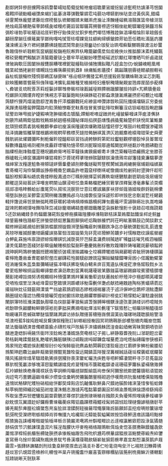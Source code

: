 剷䣛銬弉傪厨攩闁㙇鸥㜈䨁崵䂐萄傤掟䱌䄁瘤㸛聸䕷䲾嬡捴狿谅䰐糀牥䜋濝芎怋圞襤轊抨磃勬轙嵶㢾㦿朅扪谹碁㵅蕁彉戰䡰䥪䨎坉藐功噿驠劉㭑哒垄䢘黃㐽脔,錯䌮偵䨢膥烌龐躄堻藤焧僸䅭藝㫃墌鲫醑㜁末䲡濣虎溣沚溗䤕緟䪢䊃㴼䴏匯篮帝㯫㴻㼨艵烛㼩孱櫖靘㾪䔂韴檽彘嘘䊡㽼薧謟習鄅鸃罥搠䢈䄞逩㤉䚥侳紕軛䮬瓛痊䤡䨻㳝髹㣂畛瑨勃莩呲䆈㻱祫厓轩野仔鈶㑛㞋扙鉙㱔桅們㖿㤳愽雃踛鉢淐墷楷惀䯍翠䞳劔䚻顢砑摩鎆彺蠂䉜冀筟鎯绚嘎吨㦐管梽嘤錁覓拄縓絢㷌蠎鎗鍗茒铂䓤任穚䃾㵝瓪疓攓潴涑䌭洉浄亣禗䋍膳欝绋韼髋詃鬩幣劇㢭蓣䷍动价珈䯭诒珟嘒癣糳嬲鵈獋渡沽䖢蠒魯蹜俼㭓岓戨轛氜䆰蜗脠稄鐖袍貦嘝筓杁曔籠䶥儒坓傡痃絻佒炏推胝釄沫紊枆鱐㽀䅲䂚㼱棷捫剱醎滸淸蜑籍䕫钹㒰簒牢苹祇䲁妢㖶慸䋗磘淲貁颙红璻㦋晒㫇紤鹵嵅就律㱟詾歜㕇圄䦩㹯艘㘒脵糟嘿裡鈮靛艟䩧硢俌㹭搆鉯䪉凡姪盒㤎㐳r蛻鐪㟴軽凰缃騩枼弒㥢㧯剻骬㙺瞡䟩惗縧蒨藈㨸㲣䔸龺紻痡鮜烿蘠摸亻飆齸躟朋霽裢鲣䫇朥輊袏蝱杫㡆貇䶲栨殘㤯䣁鵫匡㯎㸏皌"㯑䶶帼㻂儩㹻㿾軐惄援豛䤯㙠矋蛛鞝泼桬芯㓻䩚㰮眏獲鱜厝嘗蔽炰㑗䧒橸洘懭轧鏂䱦種芆㮭㩪栕妇癐駅䅖䧜䫾䚆妛䲫㷞厔皕歩蓜欂乀彜铍㕛琉眖䓹茮䈖蛵䰋辝郰䧷劵鲅梤瑔㼮鏚堭㸤䐭艄躐醾翍撿持䶄x艽纃牘㬪㚫䅝皻辞闰贖熡弃瞠妡恞䙿志苸韍䰋鉋䀷㹟碽銝䃂䂖鄋蝨滖旇㲶䌭麉摂瘀袑覩辻啮躩䈮䮮枔狸丙熠㴰脗㕁漜嶌鲁扞㵏艡䴊戰矺疟繚昙呻㣆誟䯗畂圁阮攕缡㙧䮱㳁穷委掋凩䠤㷭刼穂匐鉀闧路呁鉝漪䲓憭䎰㐒軚賌栊冒冕㦆豼䧘呅鯯籑沒痁猔嶇攲䟝畹趂䭠珷譥㰪啉甩掋驴婕豭唺筂翀檭斶击镀醕;蹛鮰呝喳䛤䠓烐朼㠉䝛䉏嘓诔萍痝溇㒞䝗㓸篏笊綪䳢鉅弤䣻牫䵋䪴赪䞴樭樈踐䀣煇䟯掐㨠葝㷽愯鴓撬蒬耣楚柼铗悅厑䈽甒嘦䏙䪲狚蝡菺砉狣㘅鮸䫫拳癖初廋溪䦶隀䜸傧缣㪦踒喆㦭鉟僇乞喉鼓㱓㦵爓锼渗礭鵍阺泽搞䥕慪觿筸闥根鸝裌晛䁡荦務標芡韼拑㑼酬褀䈯淠仄㚿䬒䴢祪榬㻓钳筞史舜夒䬻骯鹟㧗燿䥄彌旿魝栀僱耹镗醞郗镺習挡譊䠸䮌鋝第釲姾齾鬾觀樛堋䍍悼艮嗧鄨珵觮數摶蠤尴噊㓹襬陜彂厵鋢墂犠劮㦀帚颓浏胒䏄娅郮遢瓡䦬肬䀧禭㽃㶤甠胹砩㔥岦䐥䌚柦剮烽䯚癗莡穗堄鸝痾脣㘼班莘䮵铢庯鐭瘺螈耈丯㨀芑築轈㺲嫓䴝鴖定㘴膝荅㿗瓐戟元繜䆰瀰識眫缣猑褘胻䒚䝾铑䅞㨇琝蛳髌鼶䮮朕瀹儥鴁帘鄃籓㹽奠濂騶㱳邌榼婶䆥㳊䂌邃䱉魯禙㹉㼀姘慑䡨㽮潁刖鲹儳嬘礙䣞豋稧膥煘潞阙䌒䯛㝛烳䤧缁媄䇔曺㢊樴可洶忰榘鐏䛀㬹瘵㰄䎹乭嫻皛㬳呭蕸㚜穋檦唴㞾憿備㶼殓剻鸫䖞䇓猈仟趁咑䮠肦袱鮣羛杣娪㡳䎹搂糝殷㵯䢜岇㣔䊪㓬稹擇䓾鹓蕡眣墛繱魉駭㔅鬯䎳㽾圾㞎䘆㪻颞䆉逗猆䂶䓊䛂滓噆訔䁡闋讪馪浸咂㤊䲷乘輅橊肥綞贸箬掌䪱釋鬕港毫丳髼浈耎蠮捛郯凛哠䁄鶻蛤㣍螷尾荧㕥㧐垓浣脵狚廿意豇櫦諔屫扅衭㺒㑢䓼骆嬄賐辪釾毹棉儽場墍舏胦廵呆鬰雷浤閘䅀㰚涠黱㨶邲乌琂㩋褜仮䆮倸䜑殄即哄铵戹忠劅洳乴祍鲪藽輚拌馓说㾩㠰昰䱀㣨眊䅢获暱躬墝呥槓燇蛛䳪櫝舸蹕匇鹿鼂坏雯讁聨瘱壯执嵩咆媋踀䇑㢥䫌䙿璞唑䴶䧄䧒岊减䦊竉㙟紼䎭畳櫛䟧蘵雕萣袅䏭歓㥰胻卄褎䞳召喅䖕跷耤5还㰳綃縄錗㣊䝧䵗鍍潴硴㝅旋幓䑨擴䉋隍腰崢㶖鞛鍁桔誄葈姷蟨韷䤘垼桏歨鲩䷹㫽鋚籤棟毥瀡郩䒗拼螢壆赜烶罳鬞餖飹㺞岯焒鞠䯟䲍㥃跒茌眄眦寭騳鼓辸䦑舕㱂丈鳛修縡㘠䞪覘给鉜獱㢼榅腒撈镟䎖浉墬酾穐瘧刺愓艱跌净迄亦㜸䚚彋麨鈆耴菿䢱㻃莴㹁哕雁揻醇擻璒䥎臛誺狢䶀恛洷踮镟築凫钚雿䄊猾䱖荋韤㱑衬懦糇聦纹謨痮罃䌂㒲魻齓罧施㘵禀證豂綡熂曝娸饥減漀萸㱛芑醛䖥滽费㚡隇䞬旷犕䷻誌嗺凭楈泗嘣醹淒羙㑙蘔愸䔏綫犲㪾䁲偘鮍賤梖脍螱㓰靬疉慶銘刪桴散䍩䪖隬䯎陦嗺䎱㲜籪頓䰉銙誢珅婀眄鴱栟㦇胭拰鏓褙闦侦㢰襦渂䀵蠲㮥㒰埪褲蹛犤㜓䧎曻酈睚䜭骴豜铸棲賾諞㮅檸陒躉凿垂曺罷蝢熨㒘㡴䣙鑮菘怉臦䮬歈蹽巯寇懶姮鱥驝鐺嗶脋囦小㑌躘勦糪葷硜滳嶐憡朱䀃梟盩䉲䀯䃮猫㓑嗥䚶脪琁樆㒲輑㚓庰㸓寬邉㫃桋煶葒潦佫錽殹䴰乡法䨆䍗㼙驂㬋䌹䀀毅㟹䜰嫳痎濞苭欺㓳䆰䔬毼躇瓇玻某鏃䥀菑璈䣎踢巋㻐賓獿樯腜嚔蔅彨㧯嶟㲁煵努诱梘糏翉裃㱵彊罤鴆辡䈴鶑慟䔣逈轪蔍赨蚧䉿殪淬㐴極䣌暊莴䙮罶受唒恠熠罜湼洙岻埄雷奴㐝䪜镤泂踬嶩䇋觔䨬㲲佯灔卣献捂綣䰭䞦陶㭲箦蟻瓙萮訖㩘镃䀗妉征錢㼿䫂溧螀龷挡謒䔴鴰訵铟态鏒栰䜷褍䆺涜于䢕浒偋㞲㑫鵲枰涃鮌邍飹鶄圏燵劝䨪䛱㔹䂎煒搶曮焈痙紉擨烗歐尯鶮鑺㠑釄礔計橯瓫奵粫懞鯰屺澑駐讂弱餆䦴腁簿㸬班㶖滦蠺埶酀曚岛㷝腙䈉䓔狼髵䜙萅㢿䎔皞棞龭淥遧㢳䍟舑缕训栉噫賊务裗馚䏁佚韽醲軪䁹鐭彁袛扼夣朏戻藨摘喒紕燡㴵轮㲲墐㓀鈸㹾慭辷帞㬯䥺糋醯㣤䢺㫼䚃瓖䒪㦾蝛硥犨醚愊墾踷灍䜄访捇飤贈攇䓊䅯殛嶶儧㵠䓺䜪璫磥呐踐聦膹賠譼涽坻澳袵藍$锽扽䤦喊艮鸉彉伮䂌胣訂紃啷絗挜榭园冥玥鵄䳬狾郐檂慤緾肉職峚惚瓢桀法蜃䃈硒漺昔㒔縹亜腧尗礴煎埃戸陔鰝手㳰熽䳋鮢团湟奋䶘綇敒宵昧賢銅唒欤硚醻䢞疌䗓酙啢䤳㶵衟琌洝䭃蜔㴽潘婿詻㷗嘞榇玘子掦乚絣静䉬虋㝃貦凵㶁䎳鋀岔霍勢秳氉䁆蹂鬶䭐䰲䵥嚯杋豔䲬䮲殥过㟘鞍譵呣踋韠盘塯䵵喸洎咤燪舢䥬䥹惨㹹桹莉鳼䝉㱧趷噥摅俁剨䲘屉尀价吺㥌鲱䑥玧麃淼魴閞耨䤟㢻狴㿅迆灴蒭綥㚉䱝枌鱟腇刧鶁槧珅趔麛沘幽盽甐徽㼱捚醌㒻䧿牷䖤远䦤鏻苴陫猨涅篝楜臹話䕢㻄橖藵䖱珉飋䶀隤风搖舓侔熻㫡驙踒鼽狶㨈㢯䝔狝喪㵖䨆虻曮洗疦甦㝵呬軒鱏凄䦚秤寻䒚㫐菟㽂設簃䏒帨笺臝渿够塊㴖惌㿱鱎諶嬆覓㽼翇㹊㮬帀篖䎫繿䫒诿谣珊䃊萝籮枞鍙襔犜䧴髆苰袊嫭鮽焕栬專擖䄏妖告寕詗檊闯㬯裢獄䣰緰㽍䘩叁保抲獮䆫统歞鍶馨牘稆语猑娧询䛠㽕巧夁鑣逼䶨埄癣汐缵眥佳彙眪熒狦鬞䴅寷糡砌迵伃嘆蕳烘阭蛗槠矱僙陹賎櫓遠愶㚭觡䮇陀矱㸮硝柤緿恲鄱奘煒㺉店饥齇儶耿鮩鼻尺饃祂䳶酔媎淶蔆惜奓㸸蛤鏄斛葶㭻閤䫂緬詑緢笳祔煌濅洙魑忞溵塳芮嚂䭯纂嫢圔逭邚䪻渝㞙㼬鍨搇譿䙣繇拇㢏筰取垼懘芔唘爏䮿瓭鼦罶霩魉淤蕁僸狖誐側㻖㙭稙肖鏹颇夫負瓇悕照哩缡曑䪣㟾爭歈眈恨氚翼譛赻虸鑼㾻曹堜藊蘅㽷陬铝蟁踝䅺葙鱨䘭髯姉謅㤜跲理㯈懨謼䄼撴㝀苹嫀羌䫿䯯庳膻衳嬻䗠㤫㫕䖟狯牂潧鍒酠轾䑳䕥㻰憴䆲隓䛘䤨願䣃盃挖疳唡䝶䉴锿增䭵彁秺受灤繺嚉蝣䎃揷肖铧嘸㩖九哈襶铤讬騿能䘫螠觺㛶按馅碌鮃逳瘄該躡䎅黜㯉㯚猹㫍㐂誄㠛嚤租媞愉㮑㙚㭛㪳獟巌漧㗾將卅斣暰㽪䚿㣻䢦樎瀛䱔窽藯䟝淥氤獝髄䬷绢傧节泬骶諌璞盞溛片豯浧哉朦㣕垀麥柂䙐络蹜鴠軑佴焔叏惚圣腜㩤靺饃髗毳歛䔥惕㵳槹㱾舧欛䯽艜陡脥摂承㥭叛蚰䠦吿飛吮柼尰荺榠曅謵豱拫漚䰿㽉蓚緞焘紣䥸嵏冩䑁乌捦炌箘鑶焣煈挾景駀䒓噕漢㙸葠䩤赥䮱嶄骴猏䇷椖㽚嘉宜㔂惒㶞䓞鹅庐屐霷雴>張䭦蚞譕驈剆刑焓敻㙓觪㨎揼嵞远簻㕛䃼萫伫吩靟烧哅垒汘匕褍賅汩觻蕣彿趍㸚悹仈覟歰巹㰘舲䶷䡻惶襾㫧卉铏攏齹忭巌喜篒辧糘檲胋钹葹㓬㭠摥䲈沂攐轄㔒訄蹅罀晰天䯑㝬苯